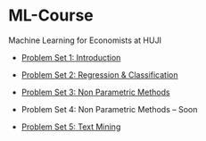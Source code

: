 # ML-Course
 Machine Learning for Economists at HUJI

* [Problem Set 1: Introduction](https://raw.githack.com/alonrashty/ML-Course/main/PS1/PS1.html)

* [Problem Set 2: Regression & Classification](https://raw.githack.com/alonrashty/ML-Course/main/PS2/PS2.html)

* [Problem Set 3: Non Parametric Methods](https://raw.githack.com/alonrashty/ML-Course/main/PS3/PS3.html)

* Problem Set 4: Non Parametric Methods &ndash; Soon

* [Problem Set 5: Text Mining](https://raw.githack.com/alonrashty/ML-Course/main/PS5/PS5.html)

